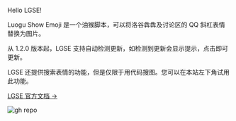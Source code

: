 Hello LGSE!

Luogu Show Emoji 是一个油猴脚本，可以将洛谷犇犇及讨论区的 QQ 斜杠表情替换为图片。

从 1.2.0 版本起，LGSE 支持自动检测更新，如检测到更新会显示提示，点击即可更新。

LGSE 还提供搜索表情的功能，但是仅限于用代码搜图。您可以在本站左下角试用此功能。

[LGSE 官方文档 ->](https://docs.heyc.eu.org/LGSE/)

![gh repo](https://socialify.git.ci/hyc-official/LuoguShowEmoji/image?description=1&descriptionEditable=Show%20QQ%20Emoji%20in%20Luogu.&font=Inter&forks=1&issues=1&name=1&owner=1&pattern=Plus&pulls=1&stargazers=1&theme=Light)
